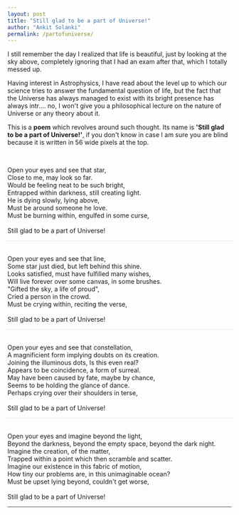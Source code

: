```yaml
---
layout: post
title: "Still glad to be a part of Universe!"
author: "Ankit Solanki"
permalink: /partofuniverse/
---
```


I still remember the day I realized that life is beautiful, just by looking at the sky above, completely ignoring that I had an exam after that, which I totally messed up.  

Having interest in Astrophysics, I have read about the level up to which our science tries to answer the fundamental question of life, but the fact that the Universe has always managed to exist with its bright presence has always intr.... no, I won't give you a philosophical lecture on the nature of Universe or any theory about it.


This is a <strong>poem</strong> which revolves around such thought. Its name is <strong>'Still glad to be a part of Universe!'</strong>, if you don't know in case I am sure you are blind because it is written in 56 wide pixels at the top. 

<br>

Open your eyes and see that star,<br>
Close to me, may look so far. <br>
Would be feeling neat to be such bright,<br>
Entrapped within darkness, still creating light. <br>
He is dying slowly, lying above, <br>
Must be around someone he love. <br>
Must be burning within, engulfed in some curse, <br><br>
Still glad to be a part of Universe! <br>
<hr style="opacity: 0.1;">
<br>
Open your eyes and see that line, <br>
Some star just died, but left behind this shine. <br>
Looks satisfied, must have fulfilled many wishes, <br>
Will live forever over some canvas, in some brushes. <br>
"Gifted the sky, a life of proud", <br>
Cried a person in the crowd. <br>
Must be crying within, reciting the verse, <br><br>
Still glad to be a part of Universe! <br>
<hr style="opacity: 0.1;">
<br>
Open your eyes and see that constellation, <br>
A magnificient form implying doubts on its creation. <br>
Joining the illuminous dots, Is this even real? <br>
Appears to be coincidence, a form of surreal. <br>
May have been caused by fate, maybe by chance, <br>
Seems to be holding the glance of dance. <br>
Perhaps crying over their shoulders in terse, <br><br>
Still glad to be a part of Universe! <br>
<hr style="opacity: 0.1;">
<br>
Open your eyes and imagine beyond the light, <br>
Beyond the darkness, beyond the empty space, beyond the dark night. <br>
Imagine the creation, of the matter, <br>
Trapped within a point which then scramble and scatter. <br>
Imagine our existence in this fabric of motion, <br>
How tiny our problems are, in this unimaginable ocean? <br>
Must be upset lying beyond, couldn't get worse, <br><br>
Still glad to be a part of Universe! <br>
<hr style="opacity: 0.8;">
<br>